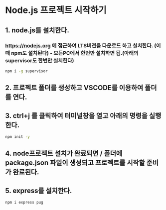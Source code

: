 # Node.js 프로젝트 시작하기
## 1. node.js를 설치한다.
### https://nodejs.org 에 접근하여 LTS버전을 다운로드 하고 설치한다. (이때 npm도 설치된다) - 모든PC에서 한번만 설치하면 됨.(아래의 supervisor도 한번만 설치한다)
~~~bash
npm i -g supervisor
~~~
## 2. 프로젝트 폴더를 생성하고 VSCODE를 이용하여 폴더를 연다.
## 3. **ctrl+j** 를 클릭하여 터미널창을 열고 아래의 명령을 실행한다.
~~~bash
npm init -y
~~~ 
## 4. node프로젝트 설치가 완료되면 / 폴더에 package.json 파일이 생성되고 프로젝트를 시작할 준비가 완료된다.
## 5. express를 설치한다.
~~~bash
npm i express pug
~~~
